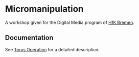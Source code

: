 # Micromanipulation

A workshop given for the Digital Media program of [HfK Bremen](https://www.hfk-bremen.de).

## Documentation

See [Torus Operation](doc/torus_operation.md) for a detailed description.